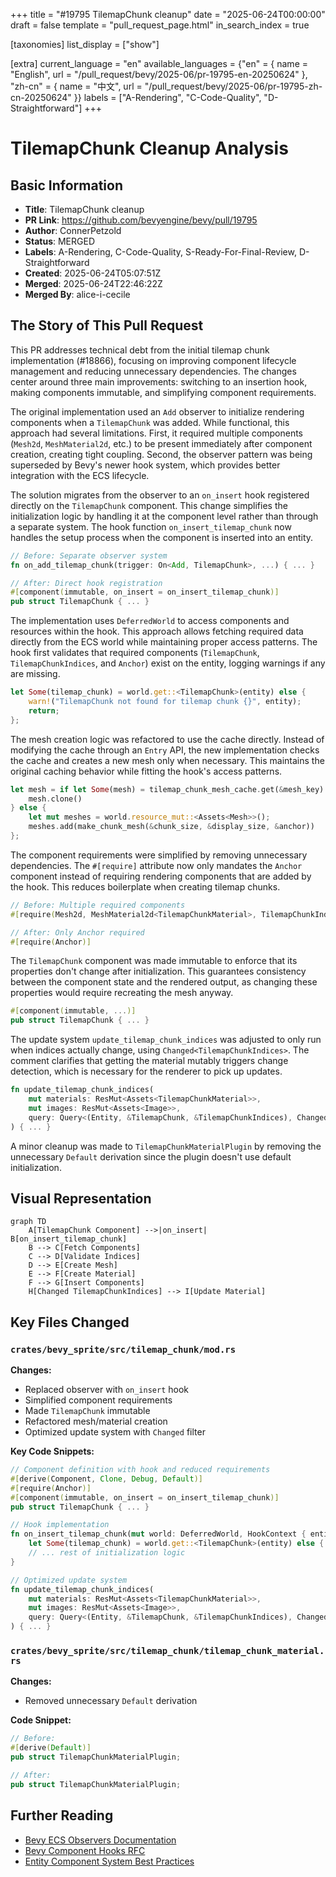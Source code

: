 +++
title = "#19795 TilemapChunk cleanup"
date = "2025-06-24T00:00:00"
draft = false
template = "pull_request_page.html"
in_search_index = true

[taxonomies]
list_display = ["show"]

[extra]
current_language = "en"
available_languages = {"en" = { name = "English", url = "/pull_request/bevy/2025-06/pr-19795-en-20250624" }, "zh-cn" = { name = "中文", url = "/pull_request/bevy/2025-06/pr-19795-zh-cn-20250624" }}
labels = ["A-Rendering", "C-Code-Quality", "D-Straightforward"]
+++

# TilemapChunk Cleanup Analysis

## Basic Information
- **Title**: TilemapChunk cleanup
- **PR Link**: https://github.com/bevyengine/bevy/pull/19795
- **Author**: ConnerPetzold
- **Status**: MERGED
- **Labels**: A-Rendering, C-Code-Quality, S-Ready-For-Final-Review, D-Straightforward
- **Created**: 2025-06-24T05:07:51Z
- **Merged**: 2025-06-24T22:46:22Z
- **Merged By**: alice-i-cecile

## The Story of This Pull Request

This PR addresses technical debt from the initial tilemap chunk implementation (#18866), focusing on improving component lifecycle management and reducing unnecessary dependencies. The changes center around three main improvements: switching to an insertion hook, making components immutable, and simplifying component requirements.

The original implementation used an `Add` observer to initialize rendering components when a `TilemapChunk` was added. While functional, this approach had several limitations. First, it required multiple components (`Mesh2d`, `MeshMaterial2d`, etc.) to be present immediately after component creation, creating tight coupling. Second, the observer pattern was being superseded by Bevy's newer hook system, which provides better integration with the ECS lifecycle.

The solution migrates from the observer to an `on_insert` hook registered directly on the `TilemapChunk` component. This change simplifies the initialization logic by handling it at the component level rather than through a separate system. The hook function `on_insert_tilemap_chunk` now handles the setup process when the component is inserted into an entity.

```rust
// Before: Separate observer system
fn on_add_tilemap_chunk(trigger: On<Add, TilemapChunk>, ...) { ... }

// After: Direct hook registration
#[component(immutable, on_insert = on_insert_tilemap_chunk)]
pub struct TilemapChunk { ... }
```

The implementation uses `DeferredWorld` to access components and resources within the hook. This approach allows fetching required data directly from the ECS world while maintaining proper access patterns. The hook first validates that required components (`TilemapChunk`, `TilemapChunkIndices`, and `Anchor`) exist on the entity, logging warnings if any are missing.

```rust
let Some(tilemap_chunk) = world.get::<TilemapChunk>(entity) else {
    warn!("TilemapChunk not found for tilemap chunk {}", entity);
    return;
};
```

The mesh creation logic was refactored to use the cache directly. Instead of modifying the cache through an `Entry` API, the new implementation checks the cache and creates a new mesh only when necessary. This maintains the original caching behavior while fitting the hook's access patterns.

```rust
let mesh = if let Some(mesh) = tilemap_chunk_mesh_cache.get(&mesh_key) {
    mesh.clone()
} else {
    let mut meshes = world.resource_mut::<Assets<Mesh>>();
    meshes.add(make_chunk_mesh(&chunk_size, &display_size, &anchor))
};
```

The component requirements were simplified by removing unnecessary dependencies. The `#[require]` attribute now only mandates the `Anchor` component instead of requiring rendering components that are added by the hook. This reduces boilerplate when creating tilemap chunks.

```rust
// Before: Multiple required components
#[require(Mesh2d, MeshMaterial2d<TilemapChunkMaterial>, TilemapChunkIndices, Anchor)]

// After: Only Anchor required
#[require(Anchor)]
```

The `TilemapChunk` component was made immutable to enforce that its properties don't change after initialization. This guarantees consistency between the component state and the rendered output, as changing these properties would require recreating the mesh anyway.

```rust
#[component(immutable, ...)]
pub struct TilemapChunk { ... }
```

The update system `update_tilemap_chunk_indices` was adjusted to only run when indices actually change, using `Changed<TilemapChunkIndices>`. The comment clarifies that getting the material mutably triggers change detection, which is necessary for the renderer to pick up updates.

```rust
fn update_tilemap_chunk_indices(
    mut materials: ResMut<Assets<TilemapChunkMaterial>>,
    mut images: ResMut<Assets<Image>>,
    query: Query<(Entity, &TilemapChunk, &TilemapChunkIndices), Changed<TilemapChunkIndices>>,
) { ... }
```

A minor cleanup was made to `TilemapChunkMaterialPlugin` by removing the unnecessary `Default` derivation since the plugin doesn't use default initialization.

## Visual Representation

```mermaid
graph TD
    A[TilemapChunk Component] -->|on_insert| B[on_insert_tilemap_chunk]
    B --> C[Fetch Components]
    C --> D[Validate Indices]
    D --> E[Create Mesh]
    E --> F[Create Material]
    F --> G[Insert Components]
    H[Changed TilemapChunkIndices] --> I[Update Material]
```

## Key Files Changed

### `crates/bevy_sprite/src/tilemap_chunk/mod.rs`
**Changes:**
- Replaced observer with `on_insert` hook
- Simplified component requirements
- Made `TilemapChunk` immutable
- Refactored mesh/material creation
- Optimized update system with `Changed` filter

**Key Code Snippets:**
```rust
// Component definition with hook and reduced requirements
#[derive(Component, Clone, Debug, Default)]
#[require(Anchor)]
#[component(immutable, on_insert = on_insert_tilemap_chunk)]
pub struct TilemapChunk { ... }

// Hook implementation
fn on_insert_tilemap_chunk(mut world: DeferredWorld, HookContext { entity, .. }: HookContext) {
    let Some(tilemap_chunk) = world.get::<TilemapChunk>(entity) else { ... };
    // ... rest of initialization logic
}

// Optimized update system
fn update_tilemap_chunk_indices(
    mut materials: ResMut<Assets<TilemapChunkMaterial>>,
    mut images: ResMut<Assets<Image>>,
    query: Query<(Entity, &TilemapChunk, &TilemapChunkIndices), Changed<TilemapChunkIndices>>,
) { ... }
```

### `crates/bevy_sprite/src/tilemap_chunk/tilemap_chunk_material.rs`
**Changes:**
- Removed unnecessary `Default` derivation

**Code Snippet:**
```rust
// Before:
#[derive(Default)]
pub struct TilemapChunkMaterialPlugin;

// After:
pub struct TilemapChunkMaterialPlugin;
```

## Further Reading
- [Bevy ECS Observers Documentation](https://docs.rs/bevy_ecs/latest/bevy_ecs/observer/index.html)
- [Bevy Component Hooks RFC](https://github.com/bevyengine/rfcs/pull/45)
- [Entity Component System Best Practices](https://github.com/bevyengine/bevy/discussions/4683)